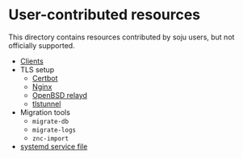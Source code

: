# User-contributed resources

This directory contains resources contributed by soju users, but not officially
supported.

- [Clients](clients.md)
- TLS setup
  - [Certbot](certbot.md)
  - [Nginx](nginx.md)
  - [OpenBSD relayd](openbsd-relayd.md)
  - [tlstunnel](tlstunnel.md)
- Migration tools
  - `migrate-db`
  - `migrate-logs`
  - `znc-import`
- [systemd service file](soju.service)
